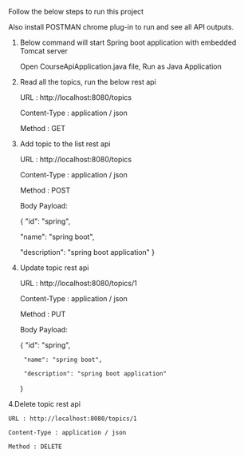 Follow the below steps to run this project

Also install POSTMAN chrome plug-in to run and see all API outputs.

1. Below command will start Spring boot application with embedded Tomcat server 

    Open CourseApiApplication.java file, Run as Java Application

2. Read all the topics, run the below rest api

    URL : http://localhost:8080/topics

    Content-Type : application / json

    Method : GET

3. Add topic to the list rest api

    URL : http://localhost:8080/topics

    Content-Type : application / json

    Method : POST

    Body Payload:

    {
      "id": "spring",

      "name": "spring boot",

      "description": "spring boot application"
    }

3. Update topic rest api

      URL : http://localhost:8080/topics/1

      Content-Type : application / json

      Method : PUT

      Body Payload:

      {
        "id": "spring",

        "name": "spring boot",

        "description": "spring boot application"
      }

4.Delete topic rest api

    URL : http://localhost:8080/topics/1

    Content-Type : application / json

    Method : DELETE
